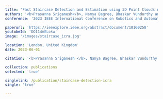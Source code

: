 ```yaml
---
title: "Fast Staircase Detection and Estimation using 3D Point Clouds with Multi-detection Merging for Heterogeneous Robots"
authors: '<b>Prasanna Sriganesh</b>, Namya Bagree, Bhaskar Vundurthy and Matthew Travers'
conference: '2023 IEEE International Conference on Robotics and Automation (ICRA)'

paperurl: 'https://ieeexplore.ieee.org/abstract/document/10160258'
youtubeId: 'DO114mELokw'
image: '/images/staircase_icra.jpg'

location: 'London, United Kingdom'
date: 2023-06-01

citation: '<b>Prasanna Sriganesh </b>, Namya Bagree, Bhaskar Vundurthy and Matthew Travers, &quot;Fast Staircase Detection and Estimation using 3D Point Clouds with Multi-detection Merging for Heterogeneous Robots&quot;, <i> in Proc. 2023 IEEE International Conference on Robotics and Automation (ICRA) </i>, London, United Kingdom, 29th May - 2nd June 2023, pp. 9253-9259'

collection: publications
selected: 'true'

singlelink: /publication/staircase-detection-icra
single: 'true'

---
```





